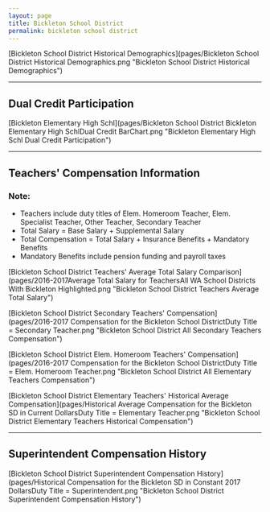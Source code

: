 ```yaml
---
layout: page
title: Bickleton School District
permalink: bickleton school district
---
```



[Bickleton School District Historical Demographics](pages/Bickleton School District Historical Demographics.png "Bickleton School District Historical Demographics")

___

## Dual Credit Participation

[Bickleton Elementary   High Schl](pages/Bickleton School District Bickleton Elementary   High SchlDual Credit BarChart.png "Bickleton Elementary   High Schl Dual Credit Participation")


___

## Teachers' Compensation Information
### Note:
- Teachers include duty titles of Elem. Homeroom Teacher, Elem. Specialist Teacher, Other Teacher, Secondary Teacher
- Total Salary = Base Salary + Supplemental Salary
- Total Compensation = Total Salary + Insurance Benefits + Mandatory Benefits
- Mandatory Benefits include pension funding and payroll taxes

[Bickleton School District Teachers' Average Total Salary Comparison](pages/2016-2017Average Total Salary for TeachersAll WA School Districts With Bickleton Highlighted.png "Bickleton School District Teachers Average Total Salary")

[Bickleton School District Secondary Teachers' Compensation](pages/2016-2017 Compensation for the Bickleton School DistrictDuty Title = Secondary Teacher.png "Bickleton School District All Secondary Teachers Compensation")

[Bickleton School District Elem. Homeroom Teachers' Compensation](pages/2016-2017 Compensation for the Bickleton School DistrictDuty Title = Elem. Homeroom Teacher.png "Bickleton School District All Elementary Teachers Compensation")

[Bickleton School District Elementary Teachers' Historical Average Compensation](pages/Historical Average Compensation for the Bickleton SD in Current DollarsDuty Title = Elementary Teacher.png "Bickleton School District Elementary Teachers Historical Compensation")


___

## Superintendent Compensation History

[Bickleton School District Superintendent Compensation History](pages/Historical Compensation for the Bickleton SD in Constant 2017 DollarsDuty Title = Superintendent.png "Bickleton School District Superintendent Compensation History")

